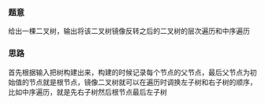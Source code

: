 ### 题意
给出一棵二叉树，输出将该二叉树镜像反转之后的二叉树的层次遍历和中序遍历

### 思路
首先根据输入把树构建出来，构建的时候记录每个节点的父节点，最后父节点为初始值的节点就是根节点，镜像二叉树就可以在遍历时调换左子树和右子树的顺序，比如中序遍历，就是先右子树然后根节点最后左子树